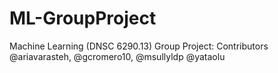 # ML-GroupProject
Machine Learning (DNSC 6290.13) Group Project: Contributors @ariavarasteh, @gcromero10, @msullyldp @yataolu
